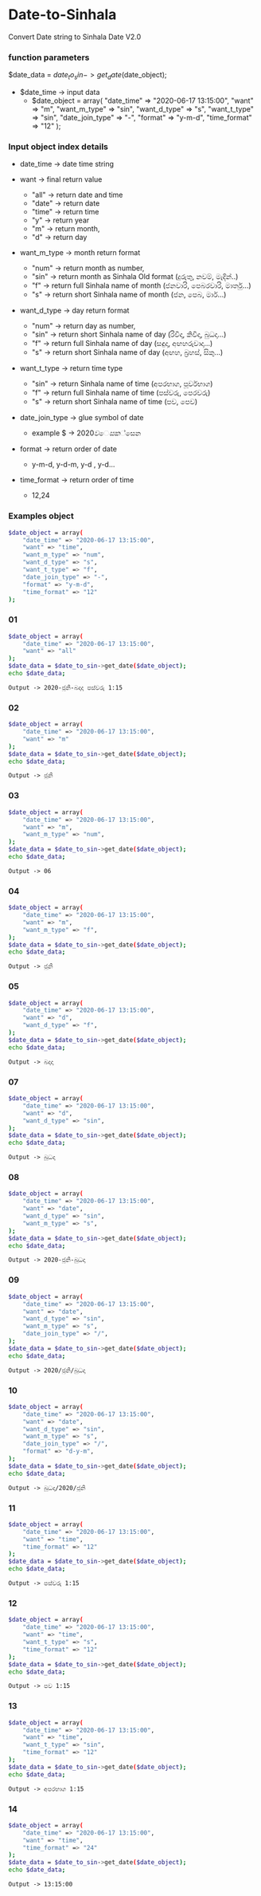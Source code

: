 # Date-to-Sinhala
Convert Date string to Sinhala Date V2.0

### function parameters

$date_data = $date_to_sin->get_date($date_object);

* $date_time -> input data
    * $date_object = array(
          "date_time" => "2020-06-17 13:15:00",
          "want" => "m",
          "want_m_type" => "sin",
          "want_d_type" => "s",
          "want_t_type" => "sin",
          "date_join_type" => "-",
          "format" => "y-m-d",
          "time_format" => "12"
      );
### Input object index details

* date_time -> date time string

* want -> final return value
    * "all" -> return date and time
    * "date" -> return date
    * "time" -> return time
    * "y" -> return year
    * "m" -> return month,
    * "d" -> return day

* want_m_type -> month return format
    * "num" -> return month as number,
    * "sin" -> return month as Sinhala Old format (දුරුතු, නවම්, මැදින්..)
    * "f" -> return full Sinhala name of month (ජනවාරි, පෙබරවාරි, මාර්තු...)
    * "s" -> return short Sinhala name of month (ජන, පෙබ, මාර්...)
   
* want_d_type -> day return format
    * "num" -> return day as number,
    * "sin" -> return short Sinhala name of day (රිවිදා, කිවිදා, බුධදා...)
    * "f" -> return full Sinhala name of day (සඳුදා, අඟහරුවාදා...)
    * "s" -> return short Sinhala name of day (අඟහ, බ්‍රහස්, සිකු...)
    
* want_t_type -> return time type
    * "sin" -> return Sinhala name of time (අපරභාග, පූර්වභාග)
    * "f" -> return full Sinhala name of time (පස්වරු, පෙරවරු)
    * "s" -> return short Sinhala name of time (පව, පෙව)
    
* date_join_type -> glue symbol of date
    * example $ -> 2020$වෙසක්$සෙන
     
* format -> return order of date
    * y-m-d, y-d-m, y-d , y-d...
        
* time_format -> return order of time
    * 12,24    
    
### Examples object
```sh
$date_object = array(
    "date_time" => "2020-06-17 13:15:00",
    "want" => "time",
    "want_m_type" => "num",
    "want_d_type" => "s",
    "want_t_type" => "f",
    "date_join_type" => "-",
    "format" => "y-m-d",
    "time_format" => "12"
);
```
### 01

```sh
$date_object = array(
    "date_time" => "2020-06-17 13:15:00",
    "want" => "all"
);
$date_data = $date_to_sin->get_date($date_object);
echo $date_data;
```
```
Output -> 2020-ජූනි-බදාදා පස්වරු 1:15
```

### 02

```sh
$date_object = array(
    "date_time" => "2020-06-17 13:15:00",
    "want" => "m"
);
$date_data = $date_to_sin->get_date($date_object);
echo $date_data;
```
```
Output -> ජූනි
```

### 03

```sh
$date_object = array(
    "date_time" => "2020-06-17 13:15:00",
    "want" => "m",
    "want_m_type" => "num",
);
$date_data = $date_to_sin->get_date($date_object);
echo $date_data;
```
```
Output -> 06
```

### 04

```sh
$date_object = array(
    "date_time" => "2020-06-17 13:15:00",
    "want" => "m",
    "want_m_type" => "f",
);
$date_data = $date_to_sin->get_date($date_object);
echo $date_data;
```
```
Output -> ජූනි
```


### 05

```sh
$date_object = array(
    "date_time" => "2020-06-17 13:15:00",
    "want" => "d",
    "want_d_type" => "f",
);
$date_data = $date_to_sin->get_date($date_object);
echo $date_data;
```
```
Output -> බදාදා
```

### 07

```sh
$date_object = array(
    "date_time" => "2020-06-17 13:15:00",
    "want" => "d",
    "want_d_type" => "sin",
);
$date_data = $date_to_sin->get_date($date_object);
echo $date_data;
```
```
Output -> බුධදා
```


### 08

```sh
$date_object = array(
    "date_time" => "2020-06-17 13:15:00",
    "want" => "date",
    "want_d_type" => "sin",
    "want_m_type" => "s",
);
$date_data = $date_to_sin->get_date($date_object);
echo $date_data;
```
```
Output -> 2020-ජූනි-බුධදා
```


### 09

```sh
$date_object = array(
    "date_time" => "2020-06-17 13:15:00",
    "want" => "date",
    "want_d_type" => "sin",
    "want_m_type" => "s",
    "date_join_type" => "/",
);
$date_data = $date_to_sin->get_date($date_object);
echo $date_data;
```
```
Output -> 2020/ජූනි/බුධදා
```

### 10

```sh
$date_object = array(
    "date_time" => "2020-06-17 13:15:00",
    "want" => "date",
    "want_d_type" => "sin",
    "want_m_type" => "s",
    "date_join_type" => "/",
    "format" => "d-y-m",
);
$date_data = $date_to_sin->get_date($date_object);
echo $date_data;
```
```
Output -> බුධදා/2020/ජූනි
```


### 11

```sh
$date_object = array(
    "date_time" => "2020-06-17 13:15:00",
    "want" => "time",
    "time_format" => "12"
);
$date_data = $date_to_sin->get_date($date_object);
echo $date_data;
```
```
Output -> පස්වරු 1:15
```

### 12

```sh
$date_object = array(
    "date_time" => "2020-06-17 13:15:00",
    "want" => "time",
    "want_t_type" => "s",
    "time_format" => "12"
);
$date_data = $date_to_sin->get_date($date_object);
echo $date_data;
```
```
Output -> පව 1:15
```


### 13

```sh
$date_object = array(
    "date_time" => "2020-06-17 13:15:00",
    "want" => "time",
    "want_t_type" => "sin",
    "time_format" => "12"
);
$date_data = $date_to_sin->get_date($date_object);
echo $date_data;
```
```
Output -> අපරභාග 1:15
```

### 14

```sh
$date_object = array(
    "date_time" => "2020-06-17 13:15:00",
    "want" => "time",
    "time_format" => "24"
);
$date_data = $date_to_sin->get_date($date_object);
echo $date_data;
```
```
Output -> 13:15:00
```